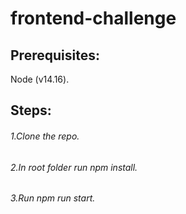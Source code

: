 # frontend-challenge
## Prerequisites: 
  Node (v14.16).

## Steps: 
###### 1.Clone the repo.
###### 2.In root folder run npm install.
###### 3.Run npm run start.
